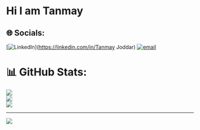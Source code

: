 # Hi I am Tanmay

## 🌐 Socials:
[![LinkedIn](https://img.shields.io/badge/LinkedIn-%230077B5.svg?logo=linkedin&logoColor=white)](https://linkedin.com/in/Tanmay Joddar) [![email](https://img.shields.io/badge/Email-D14836?logo=gmail&logoColor=white)](mailto:tanmayjoddar17@gmail.com) 
# 📊 GitHub Stats:
![](https://github-readme-stats.vercel.app/api?username=TJ456&theme=blue-green&hide_border=false&include_all_commits=true&count_private=false)<br/>
![](https://nirzak-streak-stats.vercel.app/?user=TJ456&theme=blue-green&hide_border=false)<br/>
![](https://github-readme-stats.vercel.app/api/top-langs/?username=TJ456&theme=blue-green&hide_border=false&include_all_commits=true&count_private=false&layout=compact)

---
[![](https://visitcount.itsvg.in/api?id=TJ456&icon=0&color=0)](https://visitcount.itsvg.in)

<!-- Proudly created with GPRM ( https://gprm.itsvg.in ) -->
